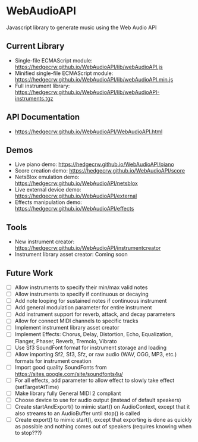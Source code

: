 # WebAudioAPI
Javascript library to generate music using the Web Audio API

## Current Library
 - Single-file ECMAScript module: https://hedgecrw.github.io/WebAudioAPI/lib/webAudioAPI.js
 - Minified single-file ECMAScript module: https://hedgecrw.github.io/WebAudioAPI/lib/webAudioAPI.min.js
 - Full instrument library: https://hedgecrw.github.io/WebAudioAPI/lib/webAudioAPI-instruments.tgz

## API Documentation

 - https://hedgecrw.github.io/WebAudioAPI/WebAudioAPI.html

## Demos
 - Live piano demo: https://hedgecrw.github.io/WebAudioAPI/piano
 - Score creation demo: https://hedgecrw.github.io/WebAudioAPI/score
 - NetsBlox emulation demo: https://hedgecrw.github.io/WebAudioAPI/netsblox
 - Live external device demo: https://hedgecrw.github.io/WebAudioAPI/external
 - Effects manipulation demo: https://hedgecrw.github.io/WebAudioAPI/effects

## Tools
 - New instrument creator: https://hedgecrw.github.io/WebAudioAPI/instrumentcreator
 - Instrument library asset creator: Coming soon

## Future Work

 - [ ] Allow instruments to specify their min/max valid notes
 - [ ] Allow instruments to specify if continuous or decaying
 - [ ] Add note looping for sustained notes if continuous instrument
 - [ ] Add general modulation parameter for entire instrument
 - [ ] Add instrument support for reverb, attack, and decay parameters
 - [ ] Allow for connect MIDI channels to specific tracks
 - [ ] Implement instrument library asset creator
 - [ ] Implement Effects: Chorus, Delay, Distortion, Echo, Equalization, Flanger, Phaser, Reverb, Tremolo, Vibrato
 - [ ] Use Sf3 SoundFont format for instrument storage and loading
 - [ ] Allow importing Sf2, Sf3, Sfz, or raw audio (WAV, OGG, MP3, etc.) formats for instrument creation
 - [ ] Import good quality SoundFonts from https://sites.google.com/site/soundfonts4u/
 - [ ] For all effects, add parameter to allow effect to slowly take effect (setTargetAtTime)
 - [ ] Make library fully General MIDI 2 compliant
 - [ ] Choose device to use for audio output (instead of default speakers)
 - [ ] Create startAndExport() to mimic start() on AudioContext, except that it also streams to an AudioBuffer until stop() is called
 - [ ] Create export() to mimic start(), except that exporting is done as quickly as possible and nothing comes out of speakers (requires knowing when to stop???)
